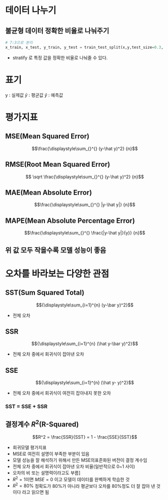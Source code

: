 
# 데이터 나누기

## 불균형 데이터 정확한 비율로 나눠주기
```python
# 7:3으로 분리
x_train, x_test, y_train, y_test = train_test_split(x,y,test_size=0.3, random_state=42, stratify=y)
```
- stratify 로 특정 값을 정확한 비율로 나눠줄 수 있다.




# 표기
y : 실제값
$\bar y$ : 평균값
$\hat{y}$ : 예측값



# 평가지표
## MSE(Mean Squared Error)

$$\frac{\displaystyle\sum_{}^{} (y-\hat y)^2} {n}$$
## RMSE(Root Mean Squared Error)
$$
\sqrt \frac{\displaystyle\sum_{}^{} (y-\hat y)^2} {n}$$

## MAE(Mean Absolute Error)
$$\frac{\displaystyle\sum_{}^{} |y-\hat y|} {n}$$

## MAPE(Mean Absolute Percentage Error)

$$\frac{\displaystyle\sum_{}^{} \frac{|y-\hat y|}{y}} {n}$$


## 위 값 모두 작을수록 모델 성능이 좋음



# 오차를 바라보는 다양한 관점

## SST(Sum Squared Total)
$${\displaystyle\sum_{i=1}^{n} (y-\bar y)^2}$$
- 전체 오차
## SSR
$${\displaystyle\sum_{i=1}^{n} (\hat y-\bar y)^2}$$
- 전체 오차 중에서 회귀식이 잡아낸 오차

## SSE
$${\displaystyle\sum_{i=1}^{n} (\hat y- y)^2}$$
- 전체 오차 중에서 회귀식이 여전히 잡아내지 못한 오차

### SST = SSE + SSR


## 결정계수 $R^2$(R-Squared)

$$R^2 = \frac{SSR}{SST} = 1 - \frac{SSE}{SST}$$
- 회귀모델 평가지표
- MSE로 여전히 설명이 부족한 부분이 있음
- 모델 성능을 잘 해석하기 위해서 만든 MSE의표준화된 버전이 결정 계수임
- 전체 오차 중에서 회귀식이 잡아낸 오차 비율(일반적으로 0~1 사이)
- 오차의 비 또는 설명력이라고도 부름]
- $R^2=1$이면 $MSE = 0$ 이고 모델이 데이터를 완벽하게 학습한 것
- $R^2=80\%$ 정확도가 80%가 아니라 평균보다 오차를 80%정도 더 잘 잡아 낸 것이다 라고 읽으면 됨

